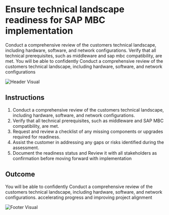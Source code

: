 # Ensure technical landscape readiness for SAP MBC implementation

Conduct a comprehensive review of the customers technical landscape, including hardware, software, and network configurations. Verify that all technical prerequisites, such as middleware and sap mbc compatibility, are met. You will be able to confidently Conduct a comprehensive review of the customers technical landscape, including hardware, software, and network configurations

![Header Visual](https://raw.githubusercontent.com/BriskenFinancials/use-case-template/main/cards/assets/UC10000426-L-03-top.png)

## Instructions

1. Conduct a comprehensive review of the customers technical landscape, including hardware, software, and network configurations.
2. Verify that all technical prerequisites, such as middleware and SAP MBC compatibility, are met.
3. Request and review a checklist of any missing components or upgrades required for readiness.
4. Assist the customer in addressing any gaps or risks identified during the assessment.
5. Document the readiness status and Review it with all stakeholders as confirmation before moving forward with implementation

## Outcome

You will be able to confidently Conduct a comprehensive review of the customers technical landscape, including hardware, software, and network configurations. accelerating progress and improving project alignment

![Footer Visual](https://raw.githubusercontent.com/BriskenFinancials/use-case-template/main/cards/assets/UC10000426-L-03-bottom.png)